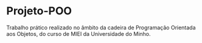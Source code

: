 # Projeto-POO
Trabalho prático realizado no âmbito da cadeira de Programação Orientada aos Objetos, do curso de MIEI da Universidade do Minho.

